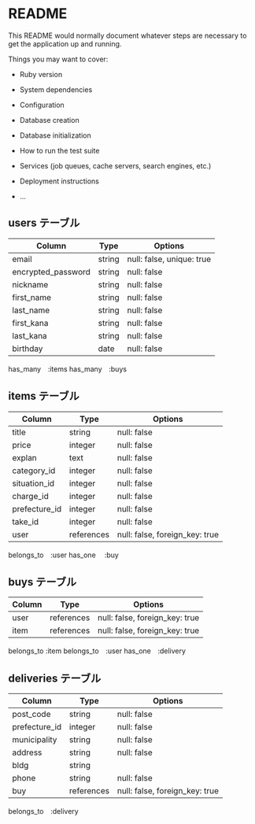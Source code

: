 # README

This README would normally document whatever steps are necessary to get the
application up and running.

Things you may want to cover:

* Ruby version

* System dependencies

* Configuration

* Database creation

* Database initialization

* How to run the test suite

* Services (job queues, cache servers, search engines, etc.)


* Deployment instructions

* ...

## users テーブル

| Column              | Type     | Options                   |
| ------------------- | -------- | ------------------------  |
| email               | string   | null: false, unique: true |
| encrypted_password  | string   | null: false               |
| nickname            | string   | null: false               |
| first_name          | string   | null: false               |
| last_name           | string   | null: false               |
| first_kana          | string   | null: false               |
| last_kana           | string   | null: false               |
| birthday            | date     | null: false               |

has_many　:items 
has_many　:buys 

## items テーブル

| Column         | Type       | Options                        |
| -------------- | ---------- | ------------------------------ |
| title          | string     | null: false                    | 商品名
| price          | integer    | null: false                    | 価格
| explan         | text       | null: false                    | 商品の説明
| category_id    | integer    | null: false                    | カテゴリー
| situation_id   | integer    | null: false                    | 状態
| charge_id      | integer    | null: false                    | 配送料の負担
| prefecture_id  | integer    | null: false                    | 地域
| take_id        | integer    | null: false                    | 日数
| user           | references | null: false, foreign_key: true | 

belongs_to　:user
has_one　   :buy

## buys テーブル

| Column    | Type       | Options                        |
| --------- | ---------- | ------------------------------ |
| user      | references | null: false, foreign_key: true | 
| item      | references | null: false, foreign_key: true | 

belongs_to :item 
belongs_to　:user 
has_one　:delivery

## deliveries テーブル

| Column         | Type       | Options                        |
| -------------- | ---------- | ------------------------------ |
| post_code      | string     | null: false                    | 郵便番号
| prefecture_id  | integer    | null: false                    | 地域
| municipality   | string     | null: false                    | 市町村
| address        | string     | null: false                    | 番地
| bldg           | string     |                                | 建物
| phone          | string     | null: false                    | 電話
| buy            | references | null: false, foreign_key: true | 購入履歴
  
belongs_to　:delivery 